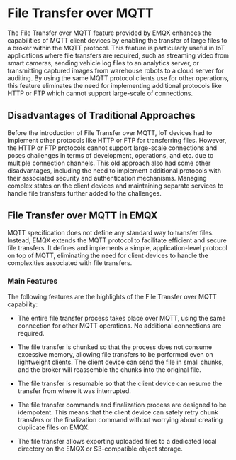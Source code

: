 # File Transfer over MQTT

The File Transfer over MQTT feature provided by EMQX enhances the capabilities of MQTT client devices by enabling the transfer of large files to a broker within the MQTT protocol. This feature is particularly useful in IoT applications where file transfers are required, such as streaming video from smart cameras, sending vehicle log files to an analytics server, or transmitting captured images from warehouse robots to a cloud server for auditing. By using the same MQTT protocol clients use for other operations, this feature eliminates the need for implementing additional protocols like HTTP or FTP which cannot support large-scale of connections.

## Disadvantages of Traditional Approaches

Before the introduction of File Transfer over MQTT, IoT devices had to implement other protocols like HTTP or FTP for transferring files. However, the HTTP or FTP protocols cannot support large-scale connections and poses challenges in terms of development, operations, and etc. due to multiple connection channels. This old approach also had some other disadvantages, including the need to implement additional protocols with their associated security and authentication mechanisms. Managing complex states on the client devices and maintaining separate services to handle file transfers further added to the challenges.

## File Transfer over MQTT in EMQX

MQTT specification does not define any standard way to transfer files. Instead, EMQX extends the MQTT protocol to facilitate efficient and secure file transfers. It defines and implements a simple, application-level protocol on top of MQTT, eliminating the need for client devices to handle the complexities associated with file transfers.

### Main Features

The following features are the highlights of the File Transfer over MQTT capability:

* The entire file transfer process takes place over MQTT, using the same connection for other MQTT operations. No additional connections are required.

* The file transfer is chunked so that the process does not consume excessive memory, allowing file transfers to be performed even on lightweight clients. The client device can send the file in small chunks, and the broker will reassemble the chunks into the original file.

* The file transfer is resumable so that the client device can resume the transfer from where it was interrupted.

* The file transfer commands and finalization process are designed to be idempotent. This means that the client device can safely retry chunk transfers or the finalization command without worrying about creating duplicate files on EMQX. 

* The file transfer allows exporting uploaded files to a dedicated local directory on the EMQX or S3-compatible object storage.

  <!-- "The Dashboard allows listing and downloading files uploaded to the broker." This is not implemented in Dashboard yet.-->
